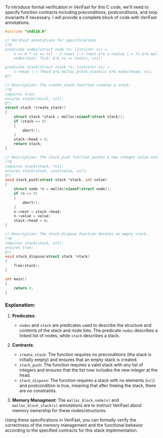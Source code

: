 To introduce formal verification in VeriFast for this C code, we'll need to specify function contracts including preconditions, postconditions, and loop invariants if necessary. I will provide a complete block of code with VeriFast annotations.

```c
#include "stdlib.h"

// VeriFast annotations for specifications
/*@
predicate nodes(struct node *n; list<int> vs) =
    n == 0 ? vs == nil : n->next |-> ?next &*& n->value |-> ?v &*& malloc_block_node(n) &*&
    nodes(next, ?vs1) &*& vs == cons(v, vs1);

predicate stack(struct stack *s; list<int> vs) =
    s->head |-> ?head &*& malloc_block_stack(s) &*& nodes(head, vs);
@*/

// Description: The create_stack function creates a stack.
/*@
requires true;
ensures stack(result, nil);
@*/
struct stack *create_stack()
{
    struct stack *stack = malloc(sizeof(struct stack));
    if (stack == 0)
    {
        abort();
    }
    stack->head = 0;
    return stack;
}

// Description: The stack_push function pushes a new integer value onto the stack.
/*@
requires stack(stack, ?vs);
ensures stack(stack, cons(value, vs));
@*/
void stack_push(struct stack *stack, int value)
{
    struct node *n = malloc(sizeof(struct node));
    if (n == 0)
    {
        abort();
    }
    n->next = stack->head;
    n->value = value;
    stack->head = n;
}

// Description: The stack_dispose function deletes an empty stack.
/*@
requires stack(stack, nil);
ensures true;
@*/
void stack_dispose(struct stack *stack)
{
    free(stack);
}

int main()
{
    return 0;
}
```

### Explanation:

1. **Predicates**: 
    - `nodes` and `stack` are predicates used to describe the structure and contents of the stack and node lists. The predicate `nodes` describes a linked list of nodes, while `stack` describes a stack.

2. **Contracts**:
    - `create_stack`: The function requires no preconditions (the stack is initially empty) and ensures that an empty stack is created.
    - `stack_push`: The function requires a valid stack with any list of integers and ensures that the list now includes the new integer at the head.
    - `stack_dispose`: The function requires a stack with no elements (`nil`) and postcondition is true, meaning that after freeing the stack, there are no constraints.

3. **Memory Managment**: The `malloc_block_node(n)` and `malloc_block_stack(s)` annotations are to instruct VeriFast about memory ownership for these nodes/structures.

Using these specifications in VeriFast, you can formally verify the correctness of the memory management and the functional behavior according to the specified contracts for this stack implementation.

